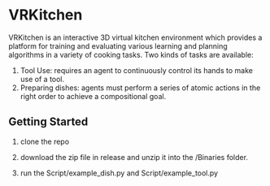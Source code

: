 # VRKitchen #

VRKitchen is an interactive 3D virtual kitchen environment which provides a platform for training and evaluating various learning and planning algorithms in a variety of cooking tasks. Two kinds of tasks are available:

1. Tool Use: requires an agent to continuously control its hands to make use of a tool.
2. Preparing dishes: agents must perform a series of atomic actions in the right order to achieve a compositional goal.

## Getting Started ##
1. clone the repo

2. download the zip file in release and unzip it into the /Binaries folder.

3. run the Script/example_dish.py and Script/example_tool.py


